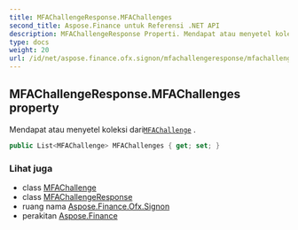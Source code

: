 ```yaml
---
title: MFAChallengeResponse.MFAChallenges
second_title: Aspose.Finance untuk Referensi .NET API
description: MFAChallengeResponse Properti. Mendapat atau menyetel koleksi dariMFAChallenge .
type: docs
weight: 20
url: /id/net/aspose.finance.ofx.signon/mfachallengeresponse/mfachallenges/
---
```

## MFAChallengeResponse.MFAChallenges property

Mendapat atau menyetel koleksi dari[`MFAChallenge`](../../mfachallenge/) .

```csharp
public List<MFAChallenge> MFAChallenges { get; set; }
```

### Lihat juga

* class [MFAChallenge](../../mfachallenge/)
* class [MFAChallengeResponse](../)
* ruang nama [Aspose.Finance.Ofx.Signon](../../mfachallengeresponse/)
* perakitan [Aspose.Finance](../../../)


